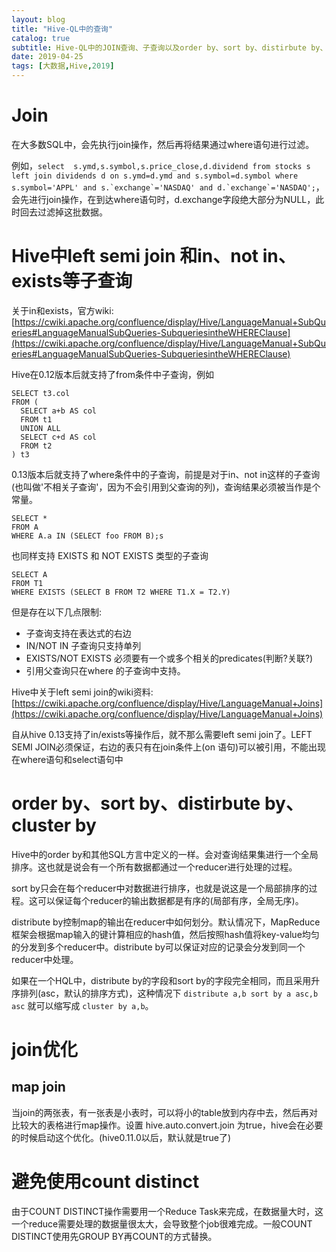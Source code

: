 ```yaml
---
layout: blog
title: "Hive-QL中的查询"
catalog: true
subtitle: Hive-QL中的JOIN查询、子查询以及order by、sort by、distirbute by、cluster by等
date: 2019-04-25
tags: [大数据,Hive,2019] 
---
```

# Join
在大多数SQL中，会先执行join操作，然后再将结果通过where语句进行过滤。

例如，```select  s.ymd,s.symbol,s.price_close,d.dividend from stocks s left join dividends d on s.ymd=d.ymd and s.symbol=d.symbol where s.symbol='APPL' and s.`exchange`='NASDAQ' and d.`exchange`='NASDAQ';```，会先进行join操作，在到达where语句时，d.exchange字段绝大部分为NULL，此时回去过滤掉这批数据。


# Hive中left semi join 和in、not in、exists等子查询
关于in和exists，官方wiki:[https://cwiki.apache.org/confluence/display/Hive/LanguageManual+SubQueries#LanguageManualSubQueries-SubqueriesintheWHEREClause](https://cwiki.apache.org/confluence/display/Hive/LanguageManual+SubQueries#LanguageManualSubQueries-SubqueriesintheWHEREClause)

Hive在0.12版本后就支持了from条件中子查询，例如
```
SELECT t3.col
FROM (
  SELECT a+b AS col
  FROM t1
  UNION ALL
  SELECT c+d AS col
  FROM t2
) t3
```

0.13版本后就支持了where条件中的子查询，前提是对于in、not in这样的子查询(也叫做'不相关子查询'，因为不会引用到父查询的列)，查询结果必须被当作是个常量。
```
SELECT *
FROM A
WHERE A.a IN (SELECT foo FROM B);s
```
也同样支持 EXISTS 和 NOT EXISTS 类型的子查询
```
SELECT A
FROM T1
WHERE EXISTS (SELECT B FROM T2 WHERE T1.X = T2.Y)
```
但是存在以下几点限制:

+ 子查询支持在表达式的右边
+ IN/NOT IN 子查询只支持单列
+ EXISTS/NOT EXISTS 必须要有一个或多个相关的predicates(判断?关联?)
+ 引用父查询只在where 的子查询中支持。

Hive中关于left semi join的wiki资料:[https://cwiki.apache.org/confluence/display/Hive/LanguageManual+Joins](https://cwiki.apache.org/confluence/display/Hive/LanguageManual+Joins)

自从hive 0.13支持了in/exists等操作后，就不那么需要left semi join了。LEFT SEMI JOIN必须保证，右边的表只有在join条件上(on 语句)可以被引用，不能出现在where语句和select语句中

# order by、sort by、distirbute by、cluster by
Hive中的order by和其他SQL方言中定义的一样。会对查询结果集进行一个全局排序。这也就是说会有一个所有数据都通过一个reducer进行处理的过程。

sort by只会在每个reducer中对数据进行排序，也就是说这是一个局部排序的过程。这可以保证每个reducer的输出数据都是有序的(局部有序，全局无序)。

distribute by控制map的输出在reducer中如何划分。默认情况下，MapReduce框架会根据map输入的键计算相应的hash值，然后按照hash值将key-value均匀的分发到多个reducer中。distribute by可以保证对应的记录会分发到同一个reducer中处理。

如果在一个HQL中，distribute by的字段和sort by的字段完全相同，而且采用升序排列(asc，默认的排序方式)，这种情况下 `distribute a,b sort by a asc,b asc` 就可以缩写成 `cluster by a,b`。

# join优化
## map join
当join的两张表，有一张表是小表时，可以将小的table放到内存中去，然后再对比较大的表格进行map操作。设置 hive.auto.convert.join 为true，hive会在必要的时候启动这个优化。(hive0.11.0以后，默认就是true了)

# 避免使用count distinct
由于COUNT DISTINCT操作需要用一个Reduce Task来完成，在数据量大时，这一个reduce需要处理的数据量很太大，会导致整个job很难完成。一般COUNT DISTINCT使用先GROUP BY再COUNT的方式替换。

